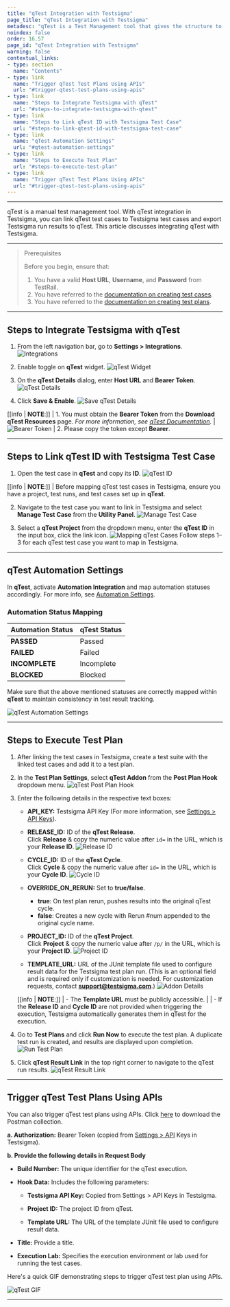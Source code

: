 ```yaml
---
title: "qTest Integration with Testsigma"
page_title: "qTest Integration with Testsigma"
metadesc: "qTest is a Test Management tool that gives the structure to organize, plan, and report the progress of testing. Learn how to integrate qTest with Testsigma Application"
noindex: false
order: 16.57
page_id: "qTest Integration with Testsigma"
warning: false
contextual_links:
- type: section
  name: "Contents"
- type: link
  name: "Trigger qTest Test Plans Using APIs"
  url: "#trigger-qtest-test-plans-using-apis"
- type: link
  name: "Steps to Integrate Testsigma with qTest"
  url: "#steps-to-integrate-testsigma-with-qtest"
- type: link
  name: "Steps to Link qTest ID with Testsigma Test Case"
  url: "#steps-to-link-qtest-id-with-testsigma-test-case"
- type: link
  name: "qTest Automation Settings"
  url: "#qtest-automation-settings"
- type: link
  name: "Steps to Execute Test Plan"
  url: "#steps-to-execute-test-plan"
- type: link
  name: "Trigger qTest Test Plans Using APIs"
  url: "#trigger-qtest-test-plans-using-apis"
---
```


---

qTest is a manual test management tool. With qTest integration in Testsigma, you can link qTest test cases to Testsigma test cases and export Testsigma run results to qTest. This article discusses integrating qTest with Testsigma. 

---

> <p id="prerequisites">Prerequisites</p>
> 
> Before you begin, ensure that: 
> 1. You have a valid **Host URL**, **Username**, and **Password** from TestRail.
> 2. You have referred to the [documentation on creating test cases](https://testsigma.com/docs/test-cases/manage/add-edit-delete/).
> 3. You have referred to the [documentation on creating test plans](https://testsigma.com/docs/test-management/test-plans/overview/).

---

## **Steps to Integrate Testsigma with qTest**

1. From the left navigation bar, go to **Settings > Integrations**.
   ![Integrations](https://s3.amazonaws.com/static-docs.testsigma.com/new_images/projects/applications/TestRail_Navigation.png)

2. Enable toggle on **qTest** widget.
   ![qTest Widget](https://s3.amazonaws.com/static-docs.testsigma.com/new_images/projects/applications/qTest_Widget.png)

3. On the **qTest Details** dialog, enter **Host URL** and **Bearer Token**.
   ![qTest Details](https://s3.amazonaws.com/static-docs.testsigma.com/new_images/projects/applications/qTest_Details.png)

4. Click **Save & Enable**.
   ![Save qTest Details](https://s3.amazonaws.com/static-docs.testsigma.com/new_images/projects/applications/qTest_Details_Save.png)

[[info | **NOTE**:]]
| 1.  You must obtain the **Bearer Token** from the **Download qTest Resources** page. *For more information, see [qTest Documentation](https://documentation.tricentis.com/qtest/od/en/content/overview/download_qtest_resources_page.htm).*
| ![Bearer Token](https://s3.amazonaws.com/static-docs.testsigma.com/new_images/projects/applications/qTest_BearerToken.png)
| 2. Please copy the token except **Bearer**. 


---


## **Steps to Link qTest ID with Testsigma Test Case**

1. Open the test case in **qTest** and copy its **ID**.
   ![qTest ID](https://s3.amazonaws.com/static-docs.testsigma.com/new_images/projects/applications/TestCase_ID_Qtest.png)

[[info | **NOTE**:]]
| Before mapping qTest test cases in Testsigma, ensure you have a project, test runs, and test cases set up in **qTest**.

2. Navigate to the test case you want to link in Testsigma and select **Manage Test Case** from the **Utility Panel**.
   ![Manage Test Case](https://s3.amazonaws.com/static-docs.testsigma.com/new_images/projects/applications/Manage_TestCase_UtilityPanel.png)


3. Select a **qTest Project** from the dropdown menu, enter the **qTest ID** in the input box, click the link icon. 
   ![Mapping qTest Cases](https://s3.amazonaws.com/static-docs.testsigma.com/new_images/projects/applications/Mapping_qTest_TestCase.png)
   Follow steps 1–3 for each qTest test case you want to map in Testsigma.


---

## **qTest Automation Settings**

In **qTest**, activate **Automation Integration** and map automation statuses accordingly. For more info, see [Automation Settings](https://documentation.tricentis.com/qtest/od/en/content/manager/settings/automation_settings.htm).

### **Automation Status Mapping**

   | **Automation Status** | **qTest Status** |
   |----------------------|----------------|
   | **PASSED**         | Passed         |
   | **FAILED**         | Failed         |
   | **INCOMPLETE**     | Incomplete     |
   | **BLOCKED**        | Blocked        |


Make sure that the above mentioned statuses are correctly mapped within **qTest** to maintain consistency in test result tracking.

![qTest Automation Settings](https://s3.amazonaws.com/static-docs.testsigma.com/new_images/projects/applications/qTest_Automation_Settings.png)


---

## **Steps to Execute Test Plan**


1. After linking the test cases in Testsigma, create a test suite with the linked test cases and add it to a test plan.

2. In the **Test Plan Settings**, select **qTest Addon** from the **Post Plan Hook** dropdown menu.
   ![qTest Post Plan Hook](https://s3.amazonaws.com/static-docs.testsigma.com/new_images/projects/applications/Post_Plan_Hook_qTest.png)

3. Enter the following details in the respective text boxes:
   - **API_KEY:** Testsigma API Key (For more information, see [Settings > API Keys](https://testsigma.com/docs/configuration/api-keys/)).
   
   - **RELEASE_ID:** ID of the **qTest Release**.<br>
     Click **Release** & copy the numeric value after `id=` in the URL, which is your **Release ID**.
     ![Release ID](https://s3.amazonaws.com/static-docs.testsigma.com/new_images/projects/applications/ReleaseID_qTest.png)
   
   - **CYCLE_ID:** ID of the **qTest Cycle**.<br>
     Click **Cycle** & copy the numeric value after `id=` in the URL, which is your **Cycle ID**.
     ![Cycle ID](https://s3.amazonaws.com/static-docs.testsigma.com/new_images/projects/applications/CycleID_qTest.png)
   
   - **OVERRIDE\_ON\_RERUN:** Set to **true/false**.
      - **true**: On test plan rerun, pushes results into the original qTest cycle.
      - **false**: Creates a new cycle with Rerun #num appended to the original cycle name.
   
   - **PROJECT_ID:** ID of the **qTest Project**.<br>
     Click **Project** & copy the numeric value after `/p/` in the URL, which is your **Project ID**.
     ![Project ID](https://s3.amazonaws.com/static-docs.testsigma.com/new_images/projects/applications/ProjectID_qTest.png)
   
   - **TEMPLATE_URL:** URL of the JUnit template file used to configure result data for the Testsigma test plan run. (This is an optional field and is required only if customization is needed. For customization requests, contact **support@testsigma.com**.)
     ![Addon Details](https://s3.amazonaws.com/static-docs.testsigma.com/new_images/projects/applications/Addon_Details_qTest.png)

    [[info | **NOTE**:]]
    | - The **Template URL** must be publicly accessible.
    | 
    | - If the **Release ID** and **Cycle ID** are not provided when triggering the execution, Testsigma automatically generates them in qTest for the execution.

1. Go to **Test Plans** and click **Run Now** to execute the test plan. A duplicate test run is created, and results are displayed upon completion.
   ![Run Test Plan](https://s3.amazonaws.com/static-docs.testsigma.com/new_images/projects/applications/Run_qTest_Plan.png)

2. Click **qTest Result Link** in the top right corner to navigate to the qTest run results.
   ![qTest Result Link](https://s3.amazonaws.com/static-docs.testsigma.com/new_images/projects/applications/qTest_Result_Link.png)


---


## **Trigger qTest Test Plans Using APIs**

You can also trigger qTest test plans using APIs. Click [here](https://s3.amazonaws.com/static-docs.testsigma.com/new_images/projects/applications/TR_QT.postman_collection.json.zip) to download the Postman collection.


**a. Authorization:** Bearer Token (copied from [Settings > API](https://testsigma.com/docs/configuration/api-keys/) Keys in Testsigma).

**b. Provide the following details in Request Body**
   
   - **Build Number:** The unique identifier for the qTest execution.
   
   - **Hook Data:** Includes the following parameters:
      
      - **Testsigma API Key:** Copied from Settings > API Keys in Testsigma.
      
      - **Project ID:** The project ID from qTest.
      
      - **Template URL:** The URL of the template JUnit file used to configure result data.
   
   - **Title:** Provide a title.
   
   - **Execution Lab:** Specifies the execution environment or lab used for running the test cases.

Here's a quick GIF demonstrating steps to trigger qTest test plan using APIs.

![qTest GIF](https://s3.amazonaws.com/static-docs.testsigma.com/new_images/projects/applications/qTest_CICD.gif)

---

